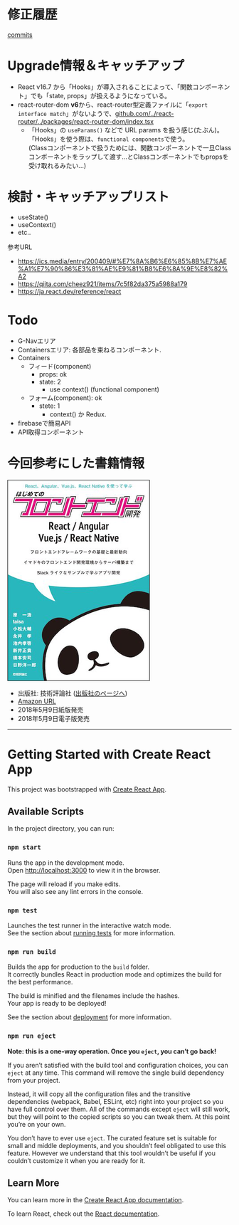# 修正履歴
[commits](https://github.com/ka2yuki/ChatApp-by-React/commits/main)

# Upgrade情報＆キャッチアップ
- React v16.7 から「Hooks」が導入されることによって、「関数コンポーネント」でも「state, props」が扱えるようになっている。
- react-router-dom **v6**から、react-router型定義ファイルに「`export interface match`」がないようで、[github.com/../react-router/../packages/react-router-dom/index.tsx](https://github.com/remix-run/react-router/blob/main/packages/react-router-dom/index.tsx#L168)
  - 「Hooks」の `useParams()`
などで URL params を扱う感じ(たぶん)。<br>
「Hooks」を使う際は、`functional components`で使う。<br>
(Classコンポーネントで扱うためには、関数コンポーネントで一旦Classコンポーネントをラップして渡す...とClassコンポーネントでもpropsを受け取れるみたい...)

# 検討・キャッチアップリスト
- useState()
- useContext()
- etc..

参考URL
- https://ics.media/entry/200409/#%E7%8A%B6%E6%85%8B%E7%AE%A1%E7%90%86%E3%81%AE%E9%81%B8%E6%8A%9E%E8%82%A2
- https://qiita.com/cheez921/items/7c5f82da375a5988a179
- https://ja.react.dev/reference/react

# Todo 
- G-Navエリア
- Containersエリア: 各部品を束ねるコンポーネント.
- Containers 
  - フィード(component)
    - props: ok
    - state: 2 
      - use context() (functional component)
  - フォーム(component): ok
    - stete: 1
      - context() か Redux.
- firebaseで簡易API
- API取得コンポーネント

# 今回参考にした書籍情報
![React、Angular、Vue.js、React Nativeを使って学ぶ はじめてのフロントエンド開発書影](public/img/book_thumbnail.png "React、Angular、Vue.js、React Nativeを使って学ぶ はじめてのフロントエンド開発書影")

- 出版社: 技術評論社 ([出版社のページへ](http://gihyo.jp/book/2018/978-4-7741-9706-7))
- [Amazon URL](https://www.amazon.co.jp/dp/4774197068/)
- 2018年5月9日紙版発売
- 2018年5月9日電子版発売

  
  

---
# Getting Started with Create React App

This project was bootstrapped with [Create React App](https://github.com/facebook/create-react-app).

## Available Scripts

In the project directory, you can run:

### `npm start`

Runs the app in the development mode.\
Open [http://localhost:3000](http://localhost:3000) to view it in the browser.

The page will reload if you make edits.\
You will also see any lint errors in the console.

### `npm test`

Launches the test runner in the interactive watch mode.\
See the section about [running tests](https://facebook.github.io/create-react-app/docs/running-tests) for more information.

### `npm run build`

Builds the app for production to the `build` folder.\
It correctly bundles React in production mode and optimizes the build for the best performance.

The build is minified and the filenames include the hashes.\
Your app is ready to be deployed!

See the section about [deployment](https://facebook.github.io/create-react-app/docs/deployment) for more information.

### `npm run eject`

**Note: this is a one-way operation. Once you `eject`, you can’t go back!**

If you aren’t satisfied with the build tool and configuration choices, you can `eject` at any time. This command will remove the single build dependency from your project.

Instead, it will copy all the configuration files and the transitive dependencies (webpack, Babel, ESLint, etc) right into your project so you have full control over them. All of the commands except `eject` will still work, but they will point to the copied scripts so you can tweak them. At this point you’re on your own.

You don’t have to ever use `eject`. The curated feature set is suitable for small and middle deployments, and you shouldn’t feel obligated to use this feature. However we understand that this tool wouldn’t be useful if you couldn’t customize it when you are ready for it.

## Learn More

You can learn more in the [Create React App documentation](https://facebook.github.io/create-react-app/docs/getting-started).

To learn React, check out the [React documentation](https://reactjs.org/).
